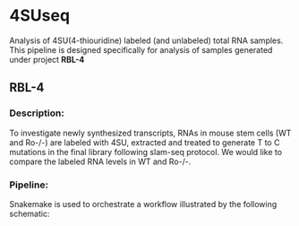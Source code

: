 # 4SUseq
Analysis of 4SU(4-thiouridine) labeled (and unlabeled) total RNA samples. This pipeline is designed specifically for analysis of samples generated under project **RBL-4**

## RBL-4
### Description: 

To investigate newly synthesized transcripts, RNAs in mouse stem cells (WT and Ro-/-) are labeled with 4SU, extracted and treated to generate T to C mutations in the final library following slam-seq protocol. We would like to compare the labeled RNA levels in WT and Ro-/-.

### Pipeline:

Snakemake is used to orchestrate a workflow illustrated by the following schematic:
